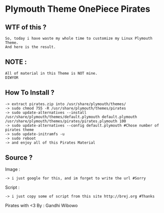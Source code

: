 # Plymouth Theme OnePiece Pirates

## WTF of this ?
```
So, today i have waste my whole time to customize my Linux Plymouth Theme.
And here is the result.
```
## NOTE :
```
All of material in this Theme is NOT mine.
DIWYOR
```
## How To Install ?
```
-> extract pirates.zip into /usr/share/plymouth/themes/
-> sudo chmod 755 -R /usr/share/plymouth/themes/pirates
-> sudo update-alternatives --install /usr/share/plymouth/themes/default.plymouth default.plymouth /usr/share/plymouth/themes/pirates/pirates.plymouth 100
-> sudo update-alternatives --config default.plymouth #Chose number of pirates theme
-> sudo update-initramfs -u
-> sudo reboot
-> and enjoy all of this Pirates Material
```
## Source ?
Image :
```
-> i just google for this, and im forget to write the url #Sorry
```
Script :
```
-> i just copy some of script from this site http://brej.org #Thanks
```

Pirates with <3 By : Gandhi Wibowo
